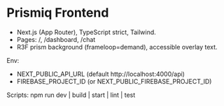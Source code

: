 # Prismiq Frontend

- Next.js (App Router), TypeScript strict, Tailwind.
- Pages: /, /dashboard, /chat
- R3F prism background (frameloop=demand), accessible overlay text.

Env:
- NEXT_PUBLIC_API_URL (default http://localhost:4000/api)
- FIREBASE_PROJECT_ID (or NEXT_PUBLIC_FIREBASE_PROJECT_ID)

Scripts: npm run dev | build | start | lint | test
